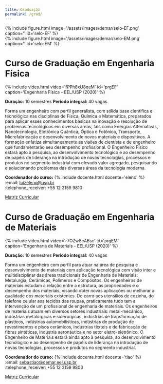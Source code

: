 ```yaml
---
title: Graduação
permalink: /grad/
---
```


<div class="container mb-3">
  <div class="row">
    <div class="col">
        {% include figure.html image='/assets/images/demar/selo-EF.png' caption='' id='selo-EF' %}
    </div>
    <div class="col">
          {% include figure.html image='/assets/images/demar/selo-EM.png' caption='' id='selo-EM' %}
    </div>
  </div>
</div>

<h1 class="alert bg-dark text-light">Curso de Graduação em Engenharia Física</h1>

<div class="col-md-5 float-md-right">
{% include video.html video='fPPh8xU8qeM' id='prgEF' caption='Engenharia Física - EEL/USP (2020)' %}
</div>

**Duração:** 10 semestres
**Período integral:** 40 vagas

Forma um engenheiro com perfil generalista, com sólida base cientifica e tecnológica nas disciplinas de Física, Química e Matemática, preparados para aplicar esses conhecimentos básicos na inovação e resolução de problemas tecnológicos em diversas áreas, tais como Energias Alternativas, Nanotecnologia, Eletrônica Quântica, Óptica e Fotônica, Transporte, Microfabricação e desenvolvimento de novos materiais e dispositivos. A formação enfatiza simultaneamente as visões de cientista e de engenheiro que fundamentarão seu desempenho profissional. O Engenheiro Físico estará apto à pesquisa, ao desenvolvimento tecnológico e ao desempenho de papéis de liderança na introdução de novas tecnologias, processos e produtos no segmento industrial com elevado valor agregado, pesquisando e solucionando problemas das diversas áreas da tecnologia moderna.

<p>
<b>Coordenador do curso:</b> {% include docente.html docente='eleno' %}<br />
:email: <a href="mailto:luizeleno@usp.br">luizeleno@usp.br</a><br />
:telephone_receiver: +55 12 3159 9810
</p>

<a href="https://uspdigital.usp.br/jupiterweb/listarGradeCurricular?codcg=88&codcur=88301&codhab=0&tipo=N" target="_blank">Matriz Curricular</a>

<h1 class="alert bg-dark text-light">Curso de Graduação em Engenharia de Materiais</h1>

<div class="col-md-5 float-md-right">
{% include video.html video='r7OZw8eABsc' id='prgEM' caption='Engenharia de Materiais - EEL/USP (2020)' %}
</div>

**Duração:** 10 semestres
**Período integral:** 40 vagas

Forma um engenheiro com perfil para atuar na área de pesquisa e desenvolvimento de materiais com aplicação tecnológica com visão inter e multidisciplinar das áreas tradicionais de Engenharia de Materiais: Metalurgia, Cerâmicas, Polímeros e Compósitos. Os engenheiros de materiais estudam a relação entre a estrutura, as propriedades e o desempenho dos materiais, visando obter novas aplicações ou melhorar a qualidade dos materiais existentes. Do carro aos utensílios de cozinha, do telefone celular aos tecidos das roupas, praticamente tudo tem a intervenção de um profissional de engenharia de materiais. Os engenheiros de materiais atuam em diversos setores industriais: metal-mecânico, indústrias metalúrgicas e siderúrgicas, indústrias de transformação de plásticos, indústrias automobilísticas, indústrias de produção de revestimentos e pisos cerâmicos, indústrias têxteis e de fabricação de fibras sintéticas, indústria aeronáutica e no setor eletro-eletrônico. O Engenheiro de Materiais estará ainda apto à pesquisa, ao desenvolvimento tecnológico e ao desempenho de papéis de liderança na introdução de novas tecnologias, processos e produtos no segmento industrial.

<p><b>Coordenador do curso:</b> {% include docente.html docente='tiao' %}<br />
:email: <a href="mailto:sebastiao@demar.eel.usp.br">sebastiao@demar.eel.usp.br</a><br />
:telephone_receiver: +55 12 3159 9803
</p>

<a href="https://uspdigital.usp.br/jupiterweb/listarGradeCurricular?codcg=88&codcur=88202&codhab=0&tipo=N" target="_blank">Matriz Curricular</a>
